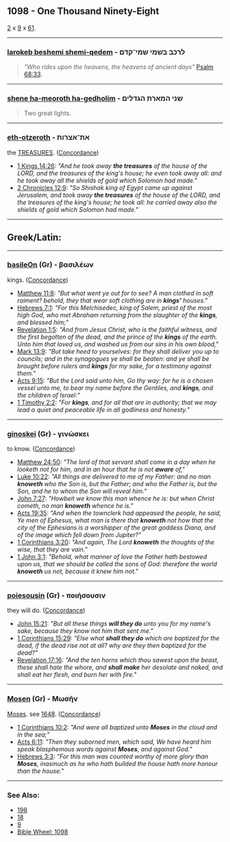 ## 1098 - One Thousand Ninety-Eight
[2](2) x [9](9) x [61](61).

---

### [larokeb beshemi shemi-qedem](/keys/LRKB.BShMI.ShMI-QDM) - לרכב בשמי שמי־קדם
> *"Who rides upon the heavens, the heavens of ancient days"* [Psalm 68:33](http://biblehub.com/psalm/68-33.htm).

---

### [shene ha-meoroth ha-gedholim](/keys/ShNI.HMARTh.HGDLIM) - שני המארת הגדלים
> Two great lights.

---

### [eth-otzeroth](/keys/ATh-ATzRVTh) - את־אצרות
the [TREASURES](/keys/ATzRVTh). ([Concordance](https://biblehub.com/hebrew/otzerot_214.htm))

- [1 Kings 14:26](https://biblehub.com/1_kings/14-26.htm): *"And he took away **the treasures** of the house of the LORD, and the treasures of the king's house; he even took away all: and he took away all the shields of gold which Solomon had made."*
- [2 Chronicles 12:9](https://biblehub.com/2_chronicles/12-9.htm): *"So Shishak king of Egypt came up against Jerusalem, and took away **the treasures** of the house of the LORD, and the treasures of the king's house; he took all: he carried away also the shields of gold which Solomon had made."*

---

## Greek/Latin:

---

### [basileOn](/greek?word=basileOn) (Gr) - βασιλέων
kings. ([Concordance](https://biblehub.com/greek/basileo_n_935.htm))

- [Matthew 11:8](https://biblehub.com/matthew/11-8.htm): *"But what went ye out for to see? A man clothed in soft raiment? behold, they that wear soft clothing are in **kings'** houses."*
- [Hebrews 7:1](https://biblehub.com/hebrews/7-1.htm): *"For this Melchisedec, king of Salem, priest of the most high God, who met Abraham returning from the slaughter of the **kings**, and blessed him;"*
- [Revelation 1:5](https://biblehub.com/revelation/1-5.htm): *"And from Jesus Christ, who is the faithful witness, and the first begotten of the dead, and the prince of the **kings** of the earth. Unto him that loved us, and washed us from our sins in his own blood,"*
- [Mark 13:9](https://biblehub.com/mark/13-9.htm): *"But take heed to yourselves: for they shall deliver you up to councils; and in the synagogues ye shall be beaten: and ye shall be brought before rulers and **kings** for my sake, for a testimony against them."*
- [Acts 9:15](https://biblehub.com/acts/9-15.htm): *"But the Lord said unto him, Go thy way: for he is a chosen vessel unto me, to bear my name before the Gentiles, and **kings**, and the children of Israel:"*
- [1 Timothy 2:2](https://biblehub.com/1_timothy/2-2.htm): *"For **kings**, and for all that are in authority; that we may lead a quiet and peaceable life in all godliness and honesty."*

---

### [ginoskei](/greek?word=ginOskei) (Gr) - γινώσκει
to know. ([Concordance](https://biblehub.com/greek/gino_skei_1097.htm))

- [Matthew 24:50](https://biblehub.com/matthew/24-50.htm): *"The lord of that servant shall come in a day when he looketh not for him, and in an hour that he is not **aware** of,"*
- [Luke 10:22](https://biblehub.com/luke/10-22.htm): *"All things are delivered to me of my Father: and no man **knoweth** who the Son is, but the Father; and who the Father is, but the Son, and he to whom the Son will reveal him."*
- [John 7:27](https://biblehub.com/john/7-27.htm): *"Howbeit we know this man whence he is: but when Christ cometh, no man **knoweth** whence he is."*
- [Acts 19:35](https://biblehub.com/acts/19-35.htm): *"And when the townclerk had appeased the people, he said, Ye men of Ephesus, what man is there that **knoweth** not how that the city of the Ephesians is a worshipper of the great goddess Diana, and of the image which fell down from Jupiter?"*
- [1 Corinthians 3:20](https://biblehub.com/1_corinthians/3-20.htm): *"And again, The Lord **knoweth** the thoughts of the wise, that they are vain."*
- [1 John 3:1](https://biblehub.com/1_john/3-1.htm): *"Behold, what manner of love the Father hath bestowed upon us, that we should be called the sons of God: therefore the world **knoweth** us not, because it knew him not."*

---

### [poiesousin](/greek?word=poihsousin) (Gr) - ποιήσουσιν
they will do. ([Concordance](https://biblehub.com/greek/poie_sousin_4160.htm))

- [John 15:21](https://biblehub.com/john/15-21.htm): *"But all these things **will they do** unto you for my name's sake, because they know not him that sent me."*
- [1 Corinthians 15:29](https://biblehub.com/1_corinthians/15-29.htm): *"Else what **shall they do** which are baptized for the dead, if the dead rise not at all? why are they then baptized for the dead?"*
- [Revelation 17:16](https://biblehub.com/revelation/17-16.htm): *"And the ten horns which thou sawest upon the beast, these shall hate the whore, and **shall make** her desolate and naked, and shall eat her flesh, and burn her with fire."*

---

### [Mosen](/greek?word=mOshn) (Gr) - Μωσῆν
[Moses](/greek?word=mOushs). see [1648](1648). ([Concordance](https://biblehub.com/greek/3475.htm))

- [1 Corinthians 10:2](https://biblehub.com/1_corinthians/10-2.htm): *"And were all baptized unto **Moses** in the cloud and in the sea;"*
- [Acts 6:11](https://biblehub.com/acts/6-11.htm): *"Then they suborned men, which said, We have heard him speak blasphemous words against **Moses**, and against God."*
- [Hebrews 3:3](https://biblehub.com/hebrews/3-3.htm): *"For this man was counted worthy of more glory than **Moses**, inasmuch as he who hath builded the house hath more honour than the house."*

---

### See Also:

- [198](198)
- [18](18)
- [9](9)
- [Bible Wheel: 1098](https://www.biblewheel.com//GR/GR_Database.php?SearchBy_Gematria=1098)

